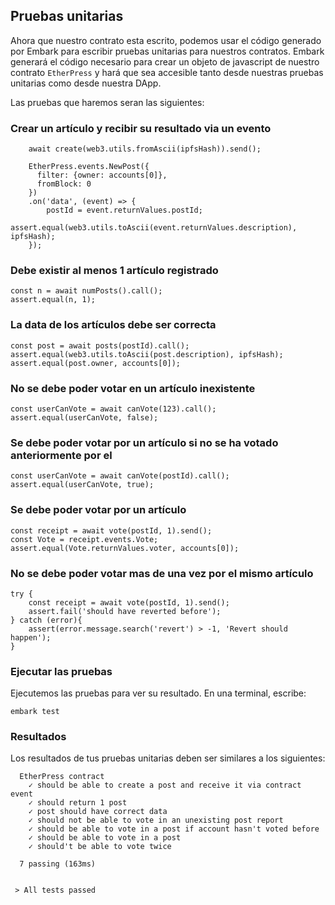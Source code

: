 ## Pruebas unitarias
Ahora que nuestro contrato esta escrito, podemos usar el código generado por Embark para escribir pruebas unitarias para nuestros contratos. Embark generará el código necesario para crear un objeto de javascript de nuestro contrato `EtherPress` y hará que sea accesible tanto desde nuestras pruebas unitarias como desde nuestra DApp. 

Las pruebas que haremos seran las siguientes:
### Crear un artículo y recibir su resultado via un evento
```
    await create(web3.utils.fromAscii(ipfsHash)).send();

    EtherPress.events.NewPost({
      filter: {owner: accounts[0]},
      fromBlock: 0
    })
    .on('data', (event) => {
        postId = event.returnValues.postId;
        assert.equal(web3.utils.toAscii(event.returnValues.description), ipfsHash);
    });
```

### Debe existir al menos 1 artículo registrado
```
const n = await numPosts().call();
assert.equal(n, 1);
```

### La data de los artículos debe ser correcta
```
const post = await posts(postId).call();
assert.equal(web3.utils.toAscii(post.description), ipfsHash);
assert.equal(post.owner, accounts[0]);
```

### No se debe poder votar en un artículo inexistente
```
const userCanVote = await canVote(123).call();
assert.equal(userCanVote, false);
```

### Se debe poder votar por un artículo si no se ha votado anteriormente por el
```
const userCanVote = await canVote(postId).call();
assert.equal(userCanVote, true);
```

### Se debe poder votar por un artículo
```
const receipt = await vote(postId, 1).send();
const Vote = receipt.events.Vote;
assert.equal(Vote.returnValues.voter, accounts[0]);
```

### No se debe poder votar mas de una vez por el mismo artículo
```
try {
    const receipt = await vote(postId, 1).send();
    assert.fail('should have reverted before');
} catch (error){
    assert(error.message.search('revert') > -1, 'Revert should happen');
}
```

### Ejecutar las pruebas
Ejecutemos las pruebas para ver su resultado. En una terminal, escribe:
```
embark test
```
### Resultados
Los resultados de tus pruebas unitarias deben ser similares a los siguientes:
```
  EtherPress contract
    ✓ should be able to create a post and receive it via contract event
    ✓ should return 1 post
    ✓ post should have correct data
    ✓ should not be able to vote in an unexisting post report
    ✓ should be able to vote in a post if account hasn't voted before
    ✓ should be able to vote in a post
    ✓ should't be able to vote twice

  7 passing (163ms)


 > All tests passed
```
